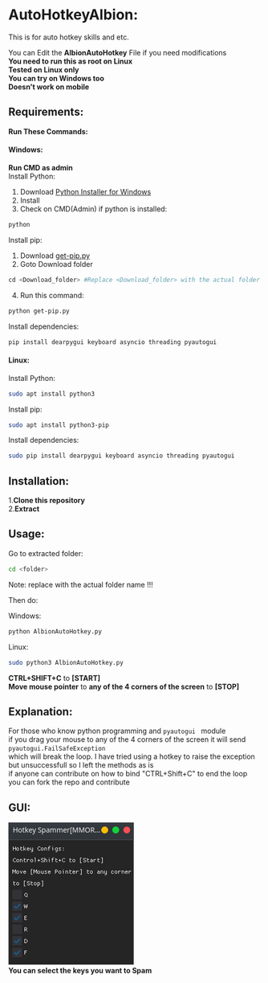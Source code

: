 # AutoHotkeyAlbion:  
This is for auto hotkey skills and etc.

You can Edit the **AlbionAutoHotkey** File if you need modifications  
**You need to run this as root on Linux**    
**Tested on Linux only**  
**You can try on Windows too**  
**Doesn't work on mobile**
## Requirements:    
**Run These Commands:**    
#### Windows:  
**Run CMD as admin**  
Install Python:  
1. Download [Python Installer for Windows](https://www.python.org/downloads/windows/)  
2. Install  
3. Check on CMD(Admin) if python is installed:  
```bash  
python
```  
  
Install pip:  
1. Download [get-pip.py](https://bootstrap.pypa.io/get-pip.py)  
2. Goto Download folder  
```python
cd <Download_folder> #Replace <Download_folder> with the actual folder path 
```  
4. Run this command:  
```bash
python get-pip.py
```  
  
Install dependencies:  
```bash
pip install dearpygui keyboard asyncio threading pyautogui  
```  
#### Linux:  
Install Python:  
```bash  
sudo apt install python3 
```  
  
Install pip:  
```bash
sudo apt install python3-pip  
```  
  
Install dependencies:  
```bash
sudo pip install dearpygui keyboard asyncio threading pyautogui  
```  
  
## Installation:    
  
1.**Clone this repository**  
2.**Extract**  
  
## Usage:  
  
Go to extracted folder:
```bash  
cd <folder>  
```  
  
Note: replace <folder> with the actual folder name !!!  
  
Then do:  
  
Windows:  
```bash  
python AlbionAutoHotkey.py  
```  
  
Linux:  
```bash
sudo python3 AlbionAutoHotkey.py
```  
**CTRL+SHIFT+C** to **[START]**  
**Move mouse pointer** to **any of the 4 corners of the screen** to **[STOP]**  
## Explanation:  
For those who know python programming and ```pyautogui ``` module  
if you drag your mouse to any of the 4 corners of the screen it will send ```pyautogui.FailSafeException ```  
which will break the loop. I have tried using a hotkey to raise the exception but unsuccessfull so I left the methods as is  
if anyone can contribute on how to bind "CTRL+Shift+C" to end the loop you can fork the repo and contribute
  
## GUI:  
![alt text](https://github.com/d4nkf0x/AutoHotkeyAlbion/blob/main/Screenshot.png?raw=true)  
**You can select the keys you want to Spam** 
